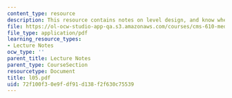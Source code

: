 ```yaml
---
content_type: resource
description: This resource contains notes on level design, and know when to stop.
file: https://ol-ocw-studio-app-qa.s3.amazonaws.com/courses/cms-610-media-industries-and-systems-spring-2006/72f100f30e9fdf91d138f2f630c75539_l05.pdf
file_type: application/pdf
learning_resource_types:
- Lecture Notes
ocw_type: ''
parent_title: Lecture Notes
parent_type: CourseSection
resourcetype: Document
title: l05.pdf
uid: 72f100f3-0e9f-df91-d138-f2f630c75539
---
```

